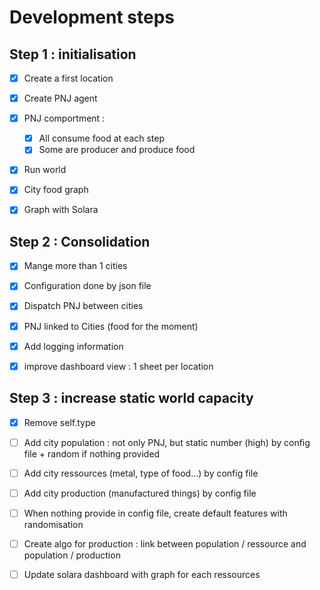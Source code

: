 # Development steps


## Step 1 : initialisation


- [x] Create a first location
- [x] Create PNJ agent
- [x] PNJ comportment :
  - [x] All consume food at each step
  - [x] Some are producer and produce food
- [x] Run world
- [x] City food graph
- [x] Graph with Solara


## Step 2 : Consolidation

- [x] Mange more than 1 cities
- [x] Configuration done by json file
- [x] Dispatch PNJ between cities
- [x] PNJ linked to Cities (food for the moment)
- [x] Add logging information
- [x] improve dashboard view : 1 sheet per location


## Step 3 : increase static world capacity

- [x] Remove self.type
- [ ] Add city population : not only PNJ, but static number (high) by config file + random if nothing provided
- [ ] Add city ressources (metal, type of food…) by config file
- [ ] Add city production (manufactured things) by config file
- [ ] When nothing provide in config file, create default features with randomisation
- [ ] Create algo for production : link between population / ressource and population / production
- [ ] Update solara dashboard with graph for each ressources




